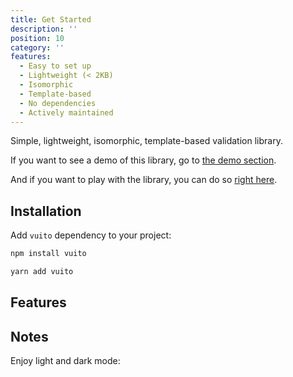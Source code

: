 ```yaml
---
title: Get Started
description: ''
position: 10
category: ''
features:
  - Easy to set up
  - Lightweight (< 2KB)
  - Isomorphic
  - Template-based
  - No dependencies
  - Actively maintained
---
```


Simple, lightweight, isomorphic, template-based validation library.

If you want to see a demo of this library, go to [the demo section](/demo).

And if you want to play with the library, you can do so [right here](https://runkit.com/mathix420/vuito-example).

## Installation

Add `vuito` dependency to your project:

<code-group>
  <code-block label="NPM" active>

  ```bash
  npm install vuito
  ```

  </code-block>
  <code-block label="Yarn">

  ```bash
  yarn add vuito
  ```

  </code-block>
</code-group>

## Features

<list :items="features"></list>

## Notes

<p class="flex items-center">
  Enjoy light and dark mode:&nbsp;
  <app-color-switcher class="inline-flex ml-2"></app-color-switcher>
</p>
